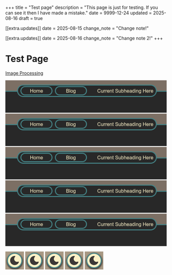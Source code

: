 +++
title = "Test page"
description = "This page is just for testing. If you can see it then I have made a mistake."
date = 9999-12-24
updated = 2025-08-16
draft = true

[[extra.updates]]
date = 2025-08-15
change_note = "Change note!"

[[extra.updates]]
date = 2025-08-16
change_note = "Change note 2!"
+++

# Test Page

[Image Processing](https://www.getzola.org/documentation/content/image-processing/)

![Test image](/blog/reinventing-the-ssg/nav-bar.webp)
![Test image](/blog/reinventing-the-ssg/nav-bar.webp)
![Test image](/blog/reinventing-the-ssg/nav-bar.webp)
![Test image](/blog/reinventing-the-ssg/nav-bar.webp)
![Test image](/blog/reinventing-the-ssg/nav-bar.webp)

![Test image](/blog/reinventing-the-ssg/theme-button-light.webp)
![Test image](/blog/reinventing-the-ssg/theme-button-light.webp)
![Test image](/blog/reinventing-the-ssg/theme-button-light.webp)
![Test image](/blog/reinventing-the-ssg/theme-button-light.webp)
![Test image](/blog/reinventing-the-ssg/theme-button-light.webp)
